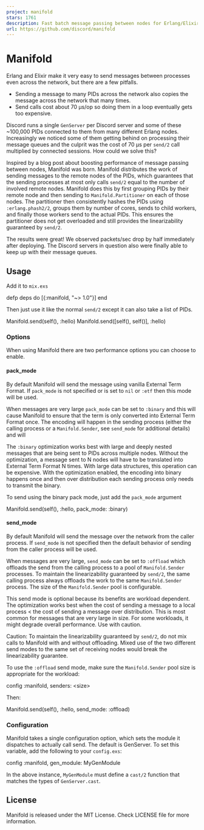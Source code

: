 ```yaml
---
project: manifold
stars: 1761
description: Fast batch message passing between nodes for Erlang/Elixir.
url: https://github.com/discord/manifold
---
```


Manifold
========

Erlang and Elixir make it very easy to send messages between processes even across the network, but there are a few pitfalls.

-   Sending a message to many PIDs across the network also copies the message across the network that many times.
-   Send calls cost about 70 µs/op so doing them in a loop eventually gets too expensive.

Discord runs a single `GenServer` per Discord server and some of these ~100,000 PIDs connected to them from many different Erlang nodes. Increasingly we noticed some of them getting behind on processing their message queues and the culprit was the cost of 70 µs per `send/2` call multiplied by connected sessions. How could we solve this?

Inspired by a blog post about boosting performance of message passing between nodes, Manifold was born. Manifold distributes the work of sending messages to the remote nodes of the PIDs, which guarantees that the sending processes at most only calls `send/2` equal to the number of involved remote nodes. Manifold does this by first grouping PIDs by their remote node and then sending to `Manifold.Partitioner` on each of those nodes. The partitioner then consistently hashes the PIDs using `:erlang.phash2/2`, groups them by number of cores, sends to child workers, and finally those workers send to the actual PIDs. This ensures the partitioner does not get overloaded and still provides the linearizability guaranteed by `send/2`.

The results were great! We observed packets/sec drop by half immediately after deploying. The Discord servers in question also were finally able to keep up with their message queues.

Usage
-----

Add it to `mix.exs`

defp deps do
  \[{:manifold, "~> 1.0"}\]
end

Then just use it like the normal `send/2` except it can also take a list of PIDs.

Manifold.send(self(), :hello)
Manifold.send(\[self(), self()\], :hello)

### Options

When using Manifold there are two performance options you can choose to enable.

#### pack\_mode

By default Manifold will send the message using vanilla External Term Format. If `pack_mode` is not specified or is set to `nil` or `:etf` then this mode will be used.

When messages are very large `pack_mode` can be set to `:binary` and this will cause Manifold to ensure that the term is only converted into External Term Format once. The encoding will happen in the sending process (either the calling process or a `Manifold.Sender`, see `send_mode` for additional details) and will

The `:binary` optimization works best with large and deeply nested messages that are being sent to PIDs across multiple nodes. Without the optimization, a message sent to N nodes will have to be translated into External Term Format N times. With large data structures, this operation can be expensive. With the optimization enabled, the encoding into binary happens once and then over distribution each sending process only needs to transmit the binary.

To send using the binary pack mode, just add the `pack_mode` argument

Manifold.send(self(), :hello, pack\_mode: :binary)

#### send\_mode

By default Manifold will send the message over the network from the caller process. If `send_mode` is not specified then the default behavior of sending from the caller process will be used.

When messages are very large, `send_mode` can be set to `:offload` which offloads the send from the calling process to a pool of `Manifold.Sender` processes. To maintain the linearizability guaranteed by `send/2`, the same calling process always offloads the work to the same `Manifold.Sender` process. The size of the `Manifold.Sender` pool is configurable.

This send mode is optional because its benefits are workload dependent. The optimization works best when the cost of sending a message to a local process < the cost of sending a message over distribution. This is most common for messages that are very large in size. For some workloads, it might degrade overall performance. Use with caution.

Caution: To maintain the linearizability guaranteed by `send/2`, do not mix calls to Manifold with and without offloading. Mixed use of the two different send modes to the same set of receiving nodes would break the linearizability guarantee.

To use the `:offload` send mode, make sure the `Manifold.Sender` pool size is appropriate for the workload:

config :manifold, senders: <size\>

Then:

Manifold.send(self(), :hello, send\_mode: :offload)

### Configuration

Manifold takes a single configuration option, which sets the module it dispatches to actually call send. The default is GenServer. To set this variable, add the following to your `config.exs`:

config :manifold, gen\_module: MyGenModule

In the above instance, `MyGenModule` must define a `cast/2` function that matches the types of `GenServer.cast`.

License
-------

Manifold is released under the MIT License. Check LICENSE file for more information.
